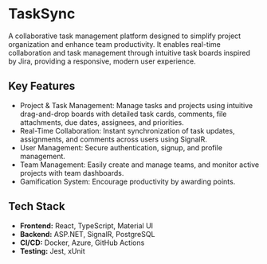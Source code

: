 # TaskSync

A collaborative task management platform designed to simplify project organization and enhance team productivity. It enables real-time collaboration and task management through intuitive task boards inspired by Jira, providing a responsive, modern user experience.

## Key Features

- Project & Task Management: Manage tasks and projects using intuitive drag-and-drop boards with detailed task cards, comments, file attachments, due dates, assignees, and priorities.
- Real-Time Collaboration: Instant synchronization of task updates, assignments, and comments across users using SignalR.
- User Management: Secure authentication, signup, and profile management.
- Team Management: Easily create and manage teams, and monitor active projects with team dashboards.
- Gamification System: Encourage productivity by awarding points.

## Tech Stack

- **Frontend:** React, TypeScript, Material UI
- **Backend:** ASP.NET, SignalR, PostgreSQL
- **CI/CD:** Docker, Azure, GitHub Actions
- **Testing:** Jest, xUnit
